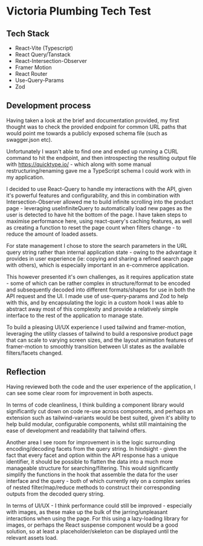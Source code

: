 # Victoria Plumbing Tech Test

## Tech Stack

 - React-Vite (Typescript)
 - React Query/Tanstack
 - React-Intersection-Observer
 - Framer Motion
 - React Router 
 - Use-Query-Params
 - Zod

## Development process
Having taken a look at the brief and documentation provided, my first thought was to check the provided endpoint for common URL paths that would point me towards a publicly exposed schema file (such as swagger.json etc). 

Unfortunately I wasn't able to find one and ended up running a CURL command to hit the endpoint, and then introspecting the resulting output file with https://quicktype.io/ - which along with some manual restructuring/renaming gave me a TypeScript schema I could work with in my application. 

I decided to use React-Query to handle my interactions with the API, given it's powerful features and configurability, and this in combination with Intersection-Observer allowed me to build infinite scrolling into the product page - leveraging useInfiniteQuery to automatically load new pages as the user is detected to have hit the bottom of the page. I have taken steps to maximise performance here, using react-query's caching features, as well as creating a function to reset the page count when filters change - to reduce the amount of loaded assets.

For state management I chose to store the search parameters in the URL query string rather than internal application state - owing to the advantage it provides in user experience (ie: copying and sharing a refined search page with others), which is especially important in an e-commerce application.

This however presented it's own challenges, as it requires application state - some of which can be rather complex in structure/format to be encoded and subsequently decoded into different formats/shapes for use in both the API request and the UI. I made use of use-query-params and Zod to help with this, and by encapsulating the logic in a custom hook I was able to abstract away most of this complexity and provide a relatively simple interface to the rest of the application to manage state.

To build a pleasing UI/UX experience I used tailwind and framer-motion, leveraging the utility classes of tailwind to build a responsive product page that can scale to varying screen sizes, and the layout animation features of framer-motion to smoothly transition between UI states as the available filters/facets changed.

## Reflection

Having reviewed both the code and the user experience of the application, I can see some clear room for improvement in both aspects. 

In terms of code cleanliness, I think building a component library would significantly cut down on code re-use across components, and perhaps an extension such as tailwind-variants would be best suited, given it's ability to help build modular, configurable components, whilst still maintaining the ease of development and readability that tailwind offers.

Another area I see room for improvement in is the logic surrounding encoding/decoding facets from the query string. In hindsight - given the fact that every facet and option within the API response has a unique identifier, it should be possible to flatten the data into a much more manageable structure for searching/filtering. This would significantly simplify the functions in the hook that assemble the data for the user interface and the query - both of which currently rely on a complex series of nested filter/map/reduce methods to construct their corresponding outputs from the decoded query string. 

In terms of UI/UX - I think performance could still be improved - especially with images, as these make up the bulk of the jarring/unpleasant interactions when using the page. For this using a lazy-loading library for images, or perhaps the React suspense component would be a good solution, so at least a placeholder/skeleton can be displayed until the relevant assets load.
